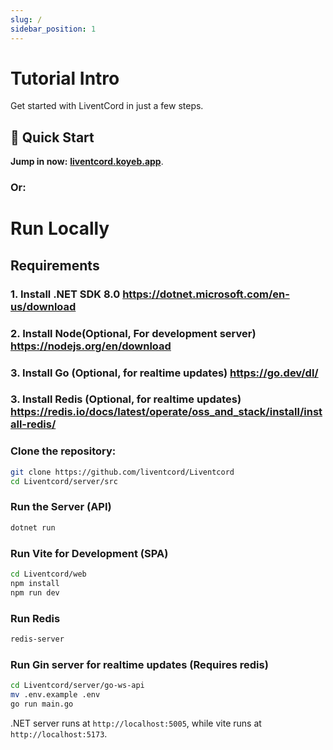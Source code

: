 ```yaml
---
slug: /
sidebar_position: 1
---
```


# Tutorial Intro

Get started with LiventCord in just a few steps.

## 🚀 Quick Start

**Jump in now:** **[liventcord.koyeb.app](https://liventcord.koyeb.app)**.
### Or:
# **Run Locally**

## Requirements
### 1. Install .NET SDK 8.0 https://dotnet.microsoft.com/en-us/download
### 2. Install Node(Optional, For development server) https://nodejs.org/en/download
### 3. Install Go (Optional, for realtime updates) https://go.dev/dl/
### 3. Install Redis (Optional, for realtime updates) https://redis.io/docs/latest/operate/oss_and_stack/install/install-redis/


### Clone the repository:
```bash
git clone https://github.com/liventcord/Liventcord
cd Liventcord/server/src
```
### Run the Server (API)
```bash
dotnet run
```

### Run Vite for Development (SPA)
```bash
cd Liventcord/web
npm install
npm run dev
```
### Run Redis
```bash
redis-server
```

### Run Gin server for realtime updates (Requires redis)
```bash
cd Liventcord/server/go-ws-api
mv .env.example .env
go run main.go
```

.NET server runs at `http://localhost:5005`, while vite runs at `http://localhost:5173`.
